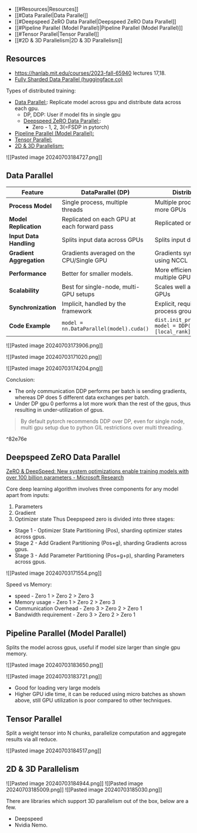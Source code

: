 - [[#Resources|Resources]]
- [[#Data Parallel|Data Parallel]]
- [[#Deepspeed ZeRO Data Parallel|Deepspeed ZeRO Data Parallel]]
- [[#Pipeline Parallel (Model Parallel)|Pipeline Parallel (Model Parallel)]]
- [[#Tensor Parallel|Tensor Parallel]]
- [[#2D & 3D Parallelism|2D & 3D Parallelism]]

## Resources
- https://hanlab.mit.edu/courses/2023-fall-65940 lectures 17,18.
- [Fully Sharded Data Parallel (huggingface.co)](https://huggingface.co/docs/transformers/main/en/perf_train_gpu_many)

Types of distributed training:
- [Data Parallel:](#Data%20Parallel): Replicate model across gpu and distribute data across each gpu.
	- DP, DDP: User if model fits in single gpu
	- [Deepspeed ZeRO Data Parallel:](#Deepspeed%20ZeRO%20Data%20Parallel):
		- Zero - 1, 2, 3(=FSDP in pytorch)
- [Pipeline Parallel (Model Parallel):](#Pipeline%20Parallel%20(Model%20Parallel))
- [Tensor Parallel:](#Tensor%20Parallel)
- [2D & 3D Parallelism:](#2D%20&%203D%20Parallelism)

![[Pasted image 20240703184727.png]]

## Data Parallel

| Feature                  | DataParallel (DP)                           | DistributedDataParallel (DDP)                                                          |
| ------------------------ | ------------------------------------------- | -------------------------------------------------------------------------------------- |
| **Process Model**        | Single process, multiple threads            | Multiple processes, each handling one or more GPUs                                     |
| **Model Replication**    | Replicated on each GPU at each forward pass | Replicated once per process                                                            |
| **Input Data Handling**  | Splits input data across GPUs               | Splits input data across processes                                                     |
| **Gradient Aggregation** | Gradients averaged on the CPU/Single GPU    | Gradients synchronized across processes using NCCL                                     |
| **Performance**          | Better for smaller models.                  | More efficient, better scaling across multiple GPUs and nodes.                         |
| **Scalability**          | Best for single-node, multi-GPU setups      | Scales well across multiple nodes and GPUs                                             |
| **Synchronization**      | Implicit, handled by the framework          | Explicit, requires setting up distributed process groups                               |
| **Code Example**         | `model = nn.DataParallel(model).cuda()`     | `dist.init_process_group(backend='nccl'); model = DDP(model, device_ids=[local_rank])` |

![[Pasted image 20240703173906.png]]

![[Pasted image 20240703171020.png]]

![[Pasted image 20240703174204.png]]

Conclusion:
- The only communication DDP performs per batch is sending gradients, whereas DP does 5 different data exchanges per batch.
- Under DP gpu 0 performs a lot more work than the rest of the gpus, thus resulting in under-utilization of gpus.

> By default pytorch recommends DDP over DP, even for single node, multi gpu setup due to python GIL restrictions over multi threading.

^82e76e


## Deepspeed ZeRO Data Parallel
[ZeRO & DeepSpeed: New system optimizations enable training models with over 100 billion parameters - Microsoft Research](https://www.microsoft.com/en-us/research/blog/zero-deepspeed-new-system-optimizations-enable-training-models-with-over-100-billion-parameters/)

Core deep learning algorithm involves three components for any model apart from inputs:
1. Parameters
2. Gradient
3. Optimizer state
Thus Deepspeed zero is divided into three stages:
- Stage 1 - Optimizer State Partitioning (Pos), sharding optimizer states across gpus.
- Stage 2 - Add Gradient Partitioning (Pos+g), sharding Gradients across gpus.
- Stage 3 - Add Parameter Partitioning (Pos+g+p), sharding Parameters across gpus.

![[Pasted image 20240703171554.png]]

Speed vs Memory:
- speed - Zero 1 >  Zero 2  >  Zero 3
- Memory usage - Zero 1 >  Zero 2 >  Zero 3
- Communication Overhead - Zero 3 >  Zero 2 >  Zero 1
- Bandwidth requirement - Zero 3 >  Zero 2 >  Zero 1 


## Pipeline Parallel (Model Parallel)

Splits the model across gpus, useful if model size larger than single gpu memory.

![[Pasted image 20240703183650.png]]

![[Pasted image 20240703183721.png]]

- Good for loading very large models
- Higher GPU idle time, it can be reduced using micro batches as shown above, still GPU utilization is poor compared to other techniques.

## Tensor Parallel

Split a weight tensor into N chunks, parallelize computation and aggregate results via all reduce.

![[Pasted image 20240703184517.png]]


## 2D & 3D Parallelism

![[Pasted image 20240703184944.png]]
![[Pasted image 20240703185009.png]]
![[Pasted image 20240703185030.png]]

There are libraries which support 3D parallelism out of the box, below are a few.
- Deepspeed
- Nvidia Nemo.

